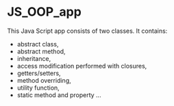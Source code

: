 # JS_OOP_app

This Java Script app consists of two classes. It contains:
- abstract class,
- abstract method,
- inheritance,
- access modification performed with closures,
- getters/setters,
- method overriding,
- utility function,
- static method and property ...
